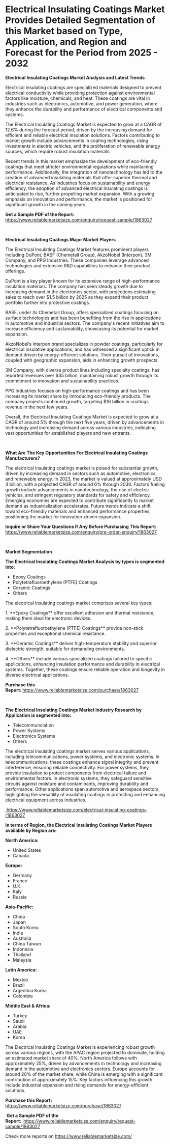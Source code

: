 <p><h1>Electrical Insulating Coatings Market Provides Detailed Segmentation of this Market based on Type, Application, and Region and Forecast for the Period from 2025 - 2032</h1></p><p><strong>Electrical Insulating Coatings Market Analysis and Latest Trends</strong></p>
<p><p>Electrical insulating coatings are specialized materials designed to prevent electrical conductivity while providing protection against environmental factors like moisture, chemicals, and heat. These coatings are vital in industries such as electronics, automotive, and power generation, where they enhance the durability and performance of electrical components and systems.</p><p>The Electrical Insulating Coatings Market is expected to grow at a CAGR of 12.6% during the forecast period, driven by the increasing demand for efficient and reliable electrical insulation solutions. Factors contributing to market growth include advancements in coating technologies, rising investments in electric vehicles, and the proliferation of renewable energy sources, which require robust insulation materials. </p><p>Recent trends in this market emphasize the development of eco-friendly coatings that meet stricter environmental regulations while maintaining performance. Additionally, the integration of nanotechnology has led to the creation of advanced insulating materials that offer superior thermal and electrical resistance. As industries focus on sustainability and energy efficiency, the adoption of advanced electrical insulating coatings is anticipated to rise, further propelling market expansion. With a growing emphasis on innovation and performance, the market is positioned for significant growth in the coming years.</p></p>
<p><strong>Get a Sample PDF of the Report:&nbsp;</strong> <a href="https://www.reliablemarketsize.com/enquiry/request-sample/1863027?utm_campaign=2516&utm_medium=2&utm_source=Github&utm_content=ia&utm_term=28022025&utm_id=electrical-insulating-coatings">https://www.reliablemarketsize.com/enquiry/request-sample/1863027</a></p>
<p>&nbsp;</p>
<p><strong>Electrical Insulating Coatings Major Market Players</strong></p>
<p><p>The Electrical Insulating Coatings Market features prominent players including DuPont, BASF (Chemetall Group), AkzoNobel (Interpon), 3M Company, and PPG Industries. These companies leverage advanced technologies and extensive R&D capabilities to enhance their product offerings.</p><p>DuPont is a key player known for its extensive range of high-performance insulation materials. The company has seen steady growth due to increasing demand in the electronics sector, with projections estimating sales to reach over $1.5 billion by 2025 as they expand their product portfolio further into protective coatings.</p><p>BASF, under its Chemetall Group, offers specialized coatings focusing on surface technologies and has been benefiting from the rise in applications in automotive and industrial sectors. The company's recent initiatives aim to increase efficiency and sustainability, showcasing its potential for market expansion.</p><p>AkzoNobel’s Interpon brand specializes in powder coatings, particularly for electrical insulative applications, and has witnessed a significant uptick in demand driven by energy-efficient solutions. Their pursuit of innovations, coupled with geographic expansion, aids in enhancing growth prospects.</p><p>3M Company, with diverse product lines including specialty coatings, has reported revenues over $35 billion, maintaining robust growth through its commitment to innovation and sustainability practices.</p><p>PPG Industries focuses on high-performance coatings and has been increasing its market share by introducing eco-friendly products. The company projects continued growth, targeting $16 billion in coatings revenue in the next few years.</p><p>Overall, the Electrical Insulating Coatings Market is expected to grow at a CAGR of around 5% through the next five years, driven by advancements in technology and increasing demand across various industries, indicating vast opportunities for established players and new entrants.</p></p>
<p>&nbsp;</p>
<p><strong>What Are The Key Opportunities For Electrical Insulating Coatings Manufacturers?</strong></p>
<p><p>The electrical insulating coatings market is poised for substantial growth, driven by increasing demand in sectors such as automotive, electronics, and renewable energy. In 2023, the market is valued at approximately USD 4 billion, with a projected CAGR of around 6% through 2030. Factors fueling growth include advancements in nanotechnology, the rise of electric vehicles, and stringent regulatory standards for safety and efficiency. Emerging economies are expected to contribute significantly to market demand as industrialization accelerates. Future trends indicate a shift toward eco-friendly materials and enhanced performance properties, positioning the market for innovation-driven expansion.</p></p>
<p><strong>Inquire or Share Your Questions If Any Before Purchasing This Report:</strong> <a href="https://www.reliablemarketsize.com/enquiry/pre-order-enquiry/1863027?utm_campaign=2516&utm_medium=2&utm_source=Github&utm_content=ia&utm_term=28022025&utm_id=electrical-insulating-coatings">https://www.reliablemarketsize.com/enquiry/pre-order-enquiry/1863027</a></p>
<p>&nbsp;</p>
<p><strong>Market Segmentation</strong></p>
<p><strong>The Electrical Insulating Coatings Market Analysis by types is segmented into:</strong></p>
<p><ul><li>Epoxy Coatings</li><li>Polytetrafluoroethylene (PTFE) Coatings</li><li>Ceramic Coatings</li><li>Others</li></ul></p>
<p><p>The electrical insulating coatings market comprises several key types: </p><p>1. **Epoxy Coatings** offer excellent adhesion and thermal resistance, making them ideal for electronic devices. </p><p>2. **Polytetrafluoroethylene (PTFE) Coatings** provide non-stick properties and exceptional chemical resistance. </p><p>3. **Ceramic Coatings** deliver high-temperature stability and superior dielectric strength, suitable for demanding environments. </p><p>4. **Others** include various specialized coatings tailored to specific applications, enhancing insulation performance and durability in electrical systems. Together, these coatings ensure reliable operation and longevity in diverse electrical applications.</p></p>
<p><strong>Purchase this Report:&nbsp;</strong><a href="https://www.reliablemarketsize.com/purchase/1863027?utm_campaign=2516&utm_medium=2&utm_source=Github&utm_content=ia&utm_term=28022025&utm_id=electrical-insulating-coatings">https://www.reliablemarketsize.com/purchase/1863027</a></p>
<p>&nbsp;</p>
<p><strong>The Electrical Insulating Coatings Market Industry Research by Application is segmented into:</strong></p>
<p><ul><li>Telecommunciation</li><li>Power Systems</li><li>Electronics Systems</li><li>Others</li></ul></p>
<p><p>The electrical insulating coatings market serves various applications, including telecommunications, power systems, and electronic systems. In telecommunications, these coatings enhance signal integrity and prevent interference, ensuring reliable connectivity. For power systems, they provide insulation to protect components from electrical failure and environmental factors. In electronic systems, they safeguard sensitive circuits against moisture and contaminants, improving durability and performance. Other applications span automotive and aerospace sectors, highlighting the versatility of insulating coatings in protecting and enhancing electrical equipment across industries.</p></p>
<p><a href="https://www.reliablemarketsize.com/electrical-insulating-coatings-r1863027?utm_campaign=2516&utm_medium=2&utm_source=Github&utm_content=ia&utm_term=28022025&utm_id=electrical-insulating-coatings">&nbsp;https://www.reliablemarketsize.com/electrical-insulating-coatings-r1863027</a></p>
<p><strong>In terms of Region, the Electrical Insulating Coatings Market Players available by Region are:</strong></p>
<p>
    <p> <strong> North America: </strong>
        <ul>
            <li>United States</li>
            <li>Canada</li>
        </ul>
        </p> 
    <p> <strong> Europe: </strong>
        <ul>
            <li>Germany</li>
            <li>France</li>
            <li>U.K.</li>
            <li>Italy</li>
            <li>Russia</li>
        </ul>
        </p> 
    <p> <strong> Asia-Pacific: </strong>
        <ul>
            <li>China</li>
            <li>Japan</li>
            <li>South Korea</li>
            <li>India</li>
            <li>Australia</li>
            <li>China Taiwan</li>
            <li>Indonesia</li>
            <li>Thailand</li>
            <li>Malaysia</li>
        </ul>
        </p> 
    <p> <strong> Latin America: </strong>
        <ul>
            <li>Mexico</li>
            <li>Brazil</li>
            <li>Argentina Korea</li>
            <li>Colombia</li>
        </ul>
        </p> 
    <p> <strong> Middle East & Africa: </strong>
        <ul>
            <li>Turkey</li>
            <li>Saudi</li>
            <li>Arabia</li>
            <li>UAE</li>
            <li>Korea</li>
        </ul>
    </p>
    </p>
<p><p>The Electrical Insulating Coatings Market is experiencing robust growth across various regions, with the APAC region projected to dominate, holding an estimated market share of 40%. North America follows with approximately 25%, driven by advancements in technology and increasing demand in the automotive and electronics sectors. Europe accounts for around 20% of the market share, while China is emerging with a significant contribution of approximately 15%. Key factors influencing this growth include industrial expansion and rising demands for energy-efficient solutions.</p></p>
<p><strong>Purchase this Report: </strong><a href="https://www.reliablemarketsize.com/purchase/1863027?utm_campaign=2516&utm_medium=2&utm_source=Github&utm_content=ia&utm_term=28022025&utm_id=electrical-insulating-coatings">https://www.reliablemarketsize.com/purchase/1863027</a></p>
<p>&nbsp;<strong>Get a Sample PDF of the Report:&nbsp;&nbsp;</strong><a href="https://www.reliablemarketsize.com/enquiry/request-sample/1863027?utm_campaign=2516&utm_medium=2&utm_source=Github&utm_content=ia&utm_term=28022025&utm_id=electrical-insulating-coatings">https://www.reliablemarketsize.com/enquiry/request-sample/1863027</a></p>
<p><strong></strong></p>
<p>Check more reports on <a href="https://www.reliablemarketsize.com/?utm_campaign=2516&utm_medium=2&utm_source=Github&utm_content=ia&utm_term=28022025&utm_id=electrical-insulating-coatings">https://www.reliablemarketsize.com/</a></p>